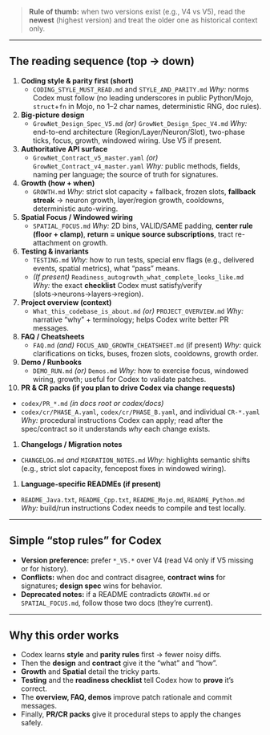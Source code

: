 > **Rule of thumb:** when two versions exist (e.g., V4 vs V5), read the **newest** (highest version) and treat the older one as historical context only.

------

## The reading sequence (top → down)

1. **Coding style & parity first (short)**
   - `CODING_STYLE_MUST_READ.md` and `STYLE_AND_PARITY.md`
      *Why:* norms Codex must follow (no leading underscores in public Python/Mojo, `struct`+`fn` in Mojo, no 1–2 char names, deterministic RNG, doc rules).
2. **Big-picture design**
   - `GrowNet_Design_Spec_V5.md` *(or)* `GrowNet_Design_Spec_V4.md`
      *Why:* end-to-end architecture (Region/Layer/Neuron/Slot), two-phase ticks, focus, growth, windowed wiring. Use V5 if present.
3. **Authoritative API surface**
   - `GrowNet_Contract_v5_master.yaml` *(or)* `GrowNet_Contract_v4_master.yaml`
      *Why:* public methods, fields, naming per language; the source of truth for signatures.
4. **Growth (how + when)**
   - `GROWTH.md`
      *Why:* strict slot capacity + fallback, frozen slots, **fallback streak** → neuron growth, layer/region growth, cooldowns, deterministic auto-wiring.
5. **Spatial Focus / Windowed wiring**
   - `SPATIAL_FOCUS.md`
      *Why:* 2D bins, VALID/SAME padding, **center rule (floor + clamp)**, **return = unique source subscriptions**, tract re-attachment on growth.
6. **Testing & invariants**
   - `TESTING.md`
      *Why:* how to run tests, special env flags (e.g., delivered events, spatial metrics), what “pass” means.
   - *(If present)* `Readiness_autogrowth_what_complete_looks_like.md`
      *Why:* the exact **checklist** Codex must satisfy/verify (slots→neurons→layers→region).
7. **Project overview (context)**
   - `What_this_codebase_is_about.md` *(or)* `PROJECT_OVERVIEW.md`
      *Why:* narrative “why” + terminology; helps Codex write better PR messages.
8. **FAQ / Cheatsheets**
   - `FAQ.md` *(and)* `FOCUS_AND_GROWTH_CHEATSHEET.md` (if present)
      *Why:* quick clarifications on ticks, buses, frozen slots, cooldowns, growth order.
9. **Demo / Runbooks**
   - `DEMO_RUN.md` *(or)* `Demos.md`
      *Why:* how to exercise focus, windowed wiring, growth; useful for Codex to validate patches.
10. **PR & CR packs (if you plan to drive Codex via change requests)**

- `codex/PR_*.md` *(in docs root or codex/docs)*
- `codex/cr/PHASE_A.yaml`, `codex/cr/PHASE_B.yaml`, and individual `CR-*.yaml`
   *Why:* procedural instructions Codex can apply; read after the spec/contract so it understands *why* each change exists.

1. **Changelogs / Migration notes**

- `CHANGELOG.md` *and* `MIGRATION_NOTES.md`
   *Why:* highlights semantic shifts (e.g., strict slot capacity, fencepost fixes in windowed wiring).

1. **Language-specific READMEs (if present)**

- `README_Java.txt`, `README_Cpp.txt`, `README_Mojo.md`, `README_Python.md`
   *Why:* build/run instructions Codex needs to compile and test locally.

------

## Simple “stop rules” for Codex

- **Version preference:** prefer `*_V5.*` over V4 (read V4 only if V5 missing or for history).
- **Conflicts:** when doc and contract disagree, **contract wins** for signatures; **design spec** wins for behavior.
- **Deprecated notes:** if a README contradicts `GROWTH.md` or `SPATIAL_FOCUS.md`, follow those two docs (they’re current).

------

## Why this order works

- Codex learns **style** and **parity rules** first → fewer noisy diffs.
- Then the **design** and **contract** give it the “what” and “how”.
- **Growth** and **Spatial** detail the tricky parts.
- **Testing** and the **readiness checklist** tell Codex how to **prove** it’s correct.
- The **overview, FAQ, demos** improve patch rationale and commit messages.
- Finally, **PR/CR packs** give it procedural steps to apply the changes safely.

